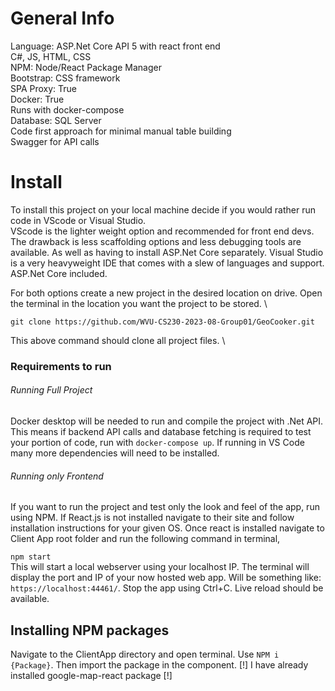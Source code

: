 # General Info

Language: ASP.Net Core API 5 with react front end\
C#, JS, HTML, CSS\
NPM: Node/React Package Manager\
Bootstrap: CSS framework\
SPA Proxy: True\
Docker: True\
Runs with docker-compose\
Database: SQL Server\
Code first approach for minimal manual table building \
Swagger for API calls


# Install
To install this project on your local machine decide if you would rather run code in VScode or Visual Studio.\
VScode is the lighter weight option and recommended for front end devs. The drawback is less scaffolding options and less debugging tools are available. As well as having to install ASP.Net Core separately. 
Visual Studio is a very heavyweight IDE that comes with a slew of languages and support. ASP.Net Core included. 

For both options create a new project in the desired location on drive. Open the terminal in the location you want the project to be stored. \

`git clone https://github.com/WVU-CS230-2023-08-Group01/GeoCooker.git`

This above command should clone all project files. \

### Requirements to run 

###### Running Full Project

Docker desktop will be needed to run and compile the project with .Net API. This means if backend API calls and database fetching is required to test your portion of code, run with 
`docker-compose up`. If running in VS Code many more dependencies will need to be installed. 

###### Running only Frontend

If you want to run the project and test only the look and feel of the app, run using NPM. If React.js is not installed navigate to their site and follow installation instructions for your given OS. Once react is installed navigate to Client App root folder and run the following command in terminal, 

`npm start`\
This will start a local webserver using your localhost IP. The terminal will display the port and IP of your now hosted web app. Will be something like: `https://localhost:44461/`. Stop the app using Ctrl+C. Live reload should be available. 

## Installing NPM packages

Navigate to the ClientApp directory and open terminal. Use `NPM i {Package}`. Then import the package in the component. [!] I have already installed google-map-react package [!]
